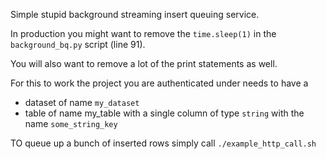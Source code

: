 Simple stupid background streaming insert queuing service.

In production you might want to remove the `time.sleep(1)` in the 
`background_bq.py` script (line 91).

You will also want to remove a lot of the print statements as well.

For this to work the project you are authenticated under needs to have a

* dataset of name `my_dataset`
* table of name my_table with a single column of type `string` with the name
  `some_string_key`


TO queue up a bunch of inserted rows simply call `./example_http_call.sh`
